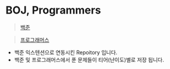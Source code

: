 # BOJ, Programmers

> [백준](https://www.acmicpc.net/user/paulsea27115)

> [프로그래머스](https://programmers.co.kr/users/profile)

- 백준 익스텐션으로 연동시킨 Repoitory 입니다. 
- 백준 및 프로그래머스에서 푼 문제들이 티어(난이도)별로 저장 됩니다.
